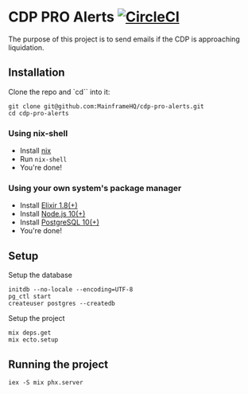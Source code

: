 # CDP PRO Alerts [![CircleCI](https://img.shields.io/circleci/project/github/MainframeHQ/cdp-pro-alerts.svg)](https://circleci.com/gh/MainframeHQ/cdp-pro-alerts) 

The purpose of this project is to send emails if the CDP is approaching liquidation.

## Installation

Clone the repo and `cd`` into it:

```
git clone git@github.com:MainframeHQ/cdp-pro-alerts.git
cd cdp-pro-alerts
```


### Using nix-shell

* Install [nix](https://nixos.org/nix/manual/#chap-installation)
* Run `nix-shell`
* You're done!

### Using your own system's package manager

* Install [Elixir 1.8(+)](https://elixir-lang.org/install.html)
* Install [Node.js 10(+)](https://nodejs.org/en/download/)
* Install [PostgreSQL 10(+)](https://www.postgresql.org/download/)
* You're done!

## Setup

Setup the database

```
initdb --no-locale --encoding=UTF-8
pg_ctl start
createuser postgres --createdb
```

Setup the project

```
mix deps.get
mix ecto.setup
```

## Running the project

```
iex -S mix phx.server
```

